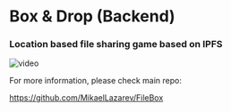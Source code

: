 # Box & Drop (Backend)
### Location based file sharing game based on IPFS

![video](https://user-images.githubusercontent.com/26343374/89575986-40c9f680-d837-11ea-9692-9082a698d764.jpg)

For more information, please check main repo:

https://github.com/MikaelLazarev/FileBox

